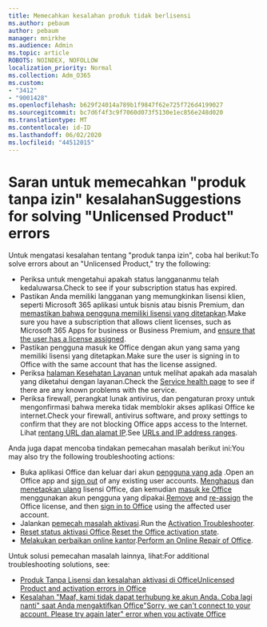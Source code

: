 ```yaml
---
title: Memecahkan kesalahan produk tidak berlisensi
ms.author: pebaum
author: pebaum
manager: mnirkhe
ms.audience: Admin
ms.topic: article
ROBOTS: NOINDEX, NOFOLLOW
localization_priority: Normal
ms.collection: Adm_O365
ms.custom:
- "3412"
- "9001428"
ms.openlocfilehash: b629f24014a789b1f9847f62e725f726d4199027
ms.sourcegitcommit: bc7d6f4f3c9f7060d073f5130e1ec856e248d020
ms.translationtype: MT
ms.contentlocale: id-ID
ms.lasthandoff: 06/02/2020
ms.locfileid: "44512015"
---
```

# <a name="suggestions-for-solving-unlicensed-product-errors"></a><span data-ttu-id="49454-102">Saran untuk memecahkan "produk tanpa izin" kesalahan</span><span class="sxs-lookup"><span data-stu-id="49454-102">Suggestions for solving "Unlicensed Product" errors</span></span>

<span data-ttu-id="49454-103">Untuk mengatasi kesalahan tentang "produk tanpa izin", coba hal berikut:</span><span class="sxs-lookup"><span data-stu-id="49454-103">To solve errors about an "Unlicensed Product," try the following:</span></span>

- <span data-ttu-id="49454-104">Periksa untuk mengetahui apakah status langgananmu telah kedaluwarsa.</span><span class="sxs-lookup"><span data-stu-id="49454-104">Check to see if your subscription status has expired.</span></span>
- <span data-ttu-id="49454-105">Pastikan Anda memiliki langganan yang memungkinkan lisensi klien, seperti Microsoft 365 aplikasi untuk bisnis atau bisnis Premium, dan [memastikan bahwa pengguna memiliki lisensi yang ditetapkan](https://docs.microsoft.com/microsoft-365/admin/add-users/add-users).</span><span class="sxs-lookup"><span data-stu-id="49454-105">Make sure you have a subscription that allows client licenses, such as Microsoft 365 Apps for business or Business Premium, and [ensure that the user has a license assigned](https://docs.microsoft.com/microsoft-365/admin/add-users/add-users).</span></span> 
- <span data-ttu-id="49454-106">Pastikan pengguna masuk ke Office dengan akun yang sama yang memiliki lisensi yang ditetapkan.</span><span class="sxs-lookup"><span data-stu-id="49454-106">Make sure the user is signing in to Office with the same account that has the license assigned.</span></span>
- <span data-ttu-id="49454-107">Periksa [halaman Kesehatan Layanan](https://docs.microsoft.com/office365/enterprise/view-service-health) untuk melihat apakah ada masalah yang diketahui dengan layanan.</span><span class="sxs-lookup"><span data-stu-id="49454-107">Check the [Service health page](https://docs.microsoft.com/office365/enterprise/view-service-health) to see if there are any known problems with the service.</span></span>
- <span data-ttu-id="49454-108">Periksa firewall, perangkat lunak antivirus, dan pengaturan proxy untuk mengonfirmasi bahwa mereka tidak memblokir akses aplikasi Office ke internet.</span><span class="sxs-lookup"><span data-stu-id="49454-108">Check your firewall, antivirus software, and proxy settings to confirm that they are not blocking Office apps access to the Internet.</span></span> <span data-ttu-id="49454-109">Lihat [rentang URL dan alamat IP](https://docs.microsoft.com/office365/enterprise/urls-and-ip-address-ranges).</span><span class="sxs-lookup"><span data-stu-id="49454-109">See [URLs and IP address ranges](https://docs.microsoft.com/office365/enterprise/urls-and-ip-address-ranges).</span></span>

<span data-ttu-id="49454-110">Anda juga dapat mencoba tindakan pemecahan masalah berikut ini:</span><span class="sxs-lookup"><span data-stu-id="49454-110">You may also try the following troubleshooting actions:</span></span> 

- <span data-ttu-id="49454-111">Buka aplikasi Office dan keluar dari akun [pengguna yang ada](https://support.office.com/article/5a20dc11-47e9-4b6f-945d-478cb6d92071) .</span><span class="sxs-lookup"><span data-stu-id="49454-111">Open an Office app and [sign out](https://support.office.com/article/5a20dc11-47e9-4b6f-945d-478cb6d92071) of any existing user accounts.</span></span> <span data-ttu-id="49454-112">[Menghapus](https://docs.microsoft.com/microsoft-365/admin/manage/remove-licenses-from-users) dan [menetapkan ulang](https://docs.microsoft.com/microsoft-365/admin/manage/assign-licenses-to-users) lisensi Office, dan kemudian [masuk ke Office](https://support.office.com/article/628ea040-f265-49de-b986-be09c3ebf8a9) menggunakan akun pengguna yang dipakai.</span><span class="sxs-lookup"><span data-stu-id="49454-112">[Remove](https://docs.microsoft.com/microsoft-365/admin/manage/remove-licenses-from-users) and [re-assign](https://docs.microsoft.com/microsoft-365/admin/manage/assign-licenses-to-users) the Office license, and then [sign in to Office](https://support.office.com/article/628ea040-f265-49de-b986-be09c3ebf8a9) using the affected user account.</span></span>
- <span data-ttu-id="49454-113">Jalankan [pemecah masalah aktivasi](https://aka.ms/SARA-OfficeActivation-Alchemy).</span><span class="sxs-lookup"><span data-stu-id="49454-113">Run the [Activation Troubleshooter](https://aka.ms/SARA-OfficeActivation-Alchemy).</span></span>
- <span data-ttu-id="49454-114">[Reset status aktivasi Office](https://docs.microsoft.com/office365/troubleshoot/activation/reset-office-365-proplus-activation-state).</span><span class="sxs-lookup"><span data-stu-id="49454-114">[Reset the Office activation state](https://docs.microsoft.com/office365/troubleshoot/activation/reset-office-365-proplus-activation-state).</span></span> 
- <span data-ttu-id="49454-115">[Melakukan perbaikan online kantor](https://support.office.com/Article/7821d4b6-7c1d-4205-aa0e-a6b40c5bb88b).</span><span class="sxs-lookup"><span data-stu-id="49454-115">[Perform an Online Repair of Office](https://support.office.com/Article/7821d4b6-7c1d-4205-aa0e-a6b40c5bb88b).</span></span>

<span data-ttu-id="49454-116">Untuk solusi pemecahan masalah lainnya, lihat:</span><span class="sxs-lookup"><span data-stu-id="49454-116">For additional troubleshooting solutions, see:</span></span> 

- [<span data-ttu-id="49454-117">Produk Tanpa Lisensi dan kesalahan aktivasi di Office</span><span class="sxs-lookup"><span data-stu-id="49454-117">Unlicensed Product and activation errors in Office</span></span>](https://support.office.com/Article/0d23d3c0-c19c-4b2f-9845-5344fedc4380)
- [<span data-ttu-id="49454-118">Kesalahan "Maaf, kami tidak dapat terhubung ke akun Anda. Coba lagi nanti" saat Anda mengaktifkan Office</span><span class="sxs-lookup"><span data-stu-id="49454-118">"Sorry, we can't connect to your account. Please try again later" error when you activate Office</span></span>](https://docs.microsoft.com/office/troubleshoot/activation-installation/issue-when-activate-office-from-office-365)